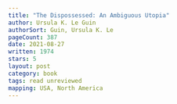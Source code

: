 ```yaml
---
title: "The Dispossessed: An Ambiguous Utopia"
author: Ursula K. Le Guin
authorSort: Guin, Ursula K. Le
pageCount: 387
date: 2021-08-27
written: 1974
stars: 5
layout: post
category: book
tags: read unreviewed
mapping: USA, North America
---
```

